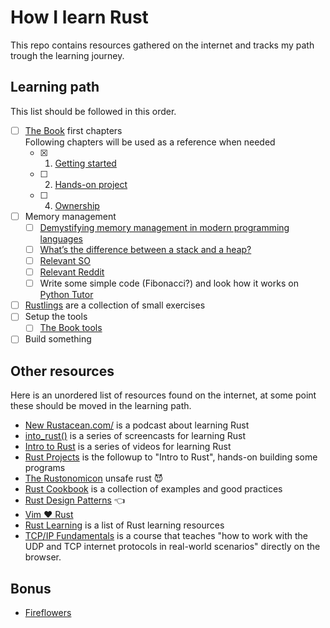 # How I learn Rust

This repo contains resources gathered on the internet and tracks my path trough the learning journey.

## Learning path

This list should be followed in this order.

- [ ] [The Book](https://doc.rust-lang.org/book/) first chapters  
      Following chapters will be used as a reference when needed
  - [x] 1. [Getting started](https://doc.rust-lang.org/book/ch01-00-getting-started.html)
  - [ ] 2. [Hands-on project](https://doc.rust-lang.org/book/ch02-00-guessing-game-tutorial.html)
  - [ ] 4. [Ownership](https://doc.rust-lang.org/book/ch04-00-understanding-ownership.html)
- [ ] Memory management
  - [ ] [Demystifying memory management in modern programming languages](https://deepu.tech/memory-management-in-programming/)
  - [ ] [What’s the difference between a stack and a heap?](http://www.programmerinterview.com/data-structures/difference-between-stack-and-heap/)
  - [ ] [Relevant SO](https://stackoverflow.com/questions/79923/what-and-where-are-the-stack-and-heap)
  - [ ] [Relevant Reddit](https://www.reddit.com/r/rust/comments/8kt5eq/ownership_vs_the_stack_and_heap/)
  - [ ] Write some simple code (Fibonacci?) and look how it works on [Python Tutor](http://pythontutor.com/)
- [ ] [Rustlings](https://github.com/rust-lang/rustlings) are a collection of small exercises
- [ ] Setup the tools
  - [ ] [The Book tools](https://doc.rust-lang.org/book/appendix-04-useful-development-tools.html)
- [ ] Build something

## Other resources

Here is an unordered list of resources found on the internet, at some point these should be moved in the learning path.

- [New Rustacean.com/](https://newrustacean.com/) is a podcast about learning Rust
- [into_rust()](http://intorust.com/) is a series of screencasts for learning Rust
- [Intro to Rust](https://www.youtube.com/playlist?list=PLJbE2Yu2zumDF6BX6_RdPisRVHgzV02NW) is a series of videos for learning Rust
- [Rust Projects](https://www.youtube.com/playlist?list=PLJbE2Yu2zumDD5vy2BuSHvFZU0a6RDmgb) is the followup to "Intro to Rust", hands-on building some programs
- [The Rustonomicon](https://doc.rust-lang.org/nightly/nomicon/) unsafe rust 😈
- [Rust Cookbook](https://rust-lang-nursery.github.io/rust-cookbook/) is a collection of examples and good practices
- [Rust Design Patterns](https://github.com/rust-unofficial/patterns) 👈
- [Vim ❤️ Rust](https://www.reddit.com/r/rust/comments/adepau/guide_to_turn_neovim_into_a_rust_ide/)
- [Rust Learning](https://github.com/ctjhoa/rust-learning) is a list of Rust learning resources
- [TCP/IP Fundamentals](https://lowlvl.org/) is a course that teaches "how to work with the UDP and TCP internet protocols in real-world scenarios" directly on the browser.

## Bonus

- [Fireflowers](https://brson.github.io/fireflowers/)
